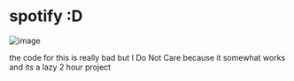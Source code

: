 # spotify :D

![image](https://user-images.githubusercontent.com/83192247/147626971-1dbb4374-ed19-478b-a3c3-ec06d9fd6557.png)

the code for this is really bad but I Do Not Care because it somewhat works and its a lazy 2 hour project
